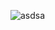 ![asdsa](https://user-images.githubusercontent.com/95914963/192679751-397714b8-44fe-4aa1-9eb5-3d08faf0fe15.PNG)
